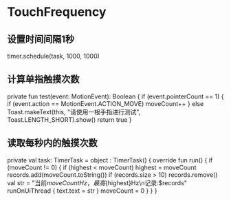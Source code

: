 # TouchFrequency


## 设置时间间隔1秒

timer.schedule(task, 1000, 1000)


## 计算单指触摸次数

private fun test(event: MotionEvent): Boolean {
        if (event.pointerCount == 1) {
            if (event.action == MotionEvent.ACTION_MOVE)
                moveCount++
        } else Toast.makeText(this, "请使用一根手指进行测试", Toast.LENGTH_SHORT).show()
        return true
    }

    
## 读取每秒内的触摸次数

private val task: TimerTask = object : TimerTask() {
      override fun run() {
          if (moveCount != 0) {
              if (highest < moveCount) highest = moveCount
              records.add(moveCount.toString())
              if (records.size > 10)
                  records.remove()
              val str = "当前${moveCount}Hz，最高${highest}Hz\n记录:$records"
              runOnUiThread { text.text = str }
              moveCount = 0
          }
      }
  }
